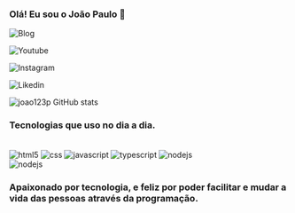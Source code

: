 ### Olá! Eu sou o João Paulo 👋

![Blog](https://img.shields.io/badge/Blogger-FF5722?style=for-the-badge&logo=blogger&logoColor=white)

![Youtube](https://img.shields.io/badge/YouTube-FF0000?style=for-the-badge&logo=youtube&logoColor=white)

![Instagram](https://img.shields.io/badge/Instagram-E4405F?style=for-the-badge&logo=instagram&logoColor=white)

![Likedin](https://img.shields.io/badge/LinkedIn-0077B5?style=for-the-badge&logo=linkedin&logoColor=white)

![joao123p GitHub stats](https://github-readme-stats.vercel.app/api?username=joao123p&show_icons=true&theme=dracula)

### Tecnologias que uso no dia a dia.

<div style="display: inline_block"><br/>
<img align="center" alt="html5" src="https://img.shields.io/badge/HTML5-E34F26?style=for-the-badge&logo=html5&logoColor=white" />
<img align="center" alt="css" src="https://img.shields.io/badge/CSS3-1572B6?style=for-the-badge&logo=css3&logoColor=white" />
<img align="center" alt="javascript" src="https://img.shields.io/badge/JavaScript-F7DF1E?style=for-the-badge&logo=javascript&logoColor=black" />
<img align="center" alt="typescript" src="https://img.shields.io/badge/TypeScript-007ACC?style=for-the-badge&logo=typescript&logoColor=white" />
<img align="center" alt="nodejs" src="https://img.shields.io/badge/Node.js-43853D?style=for-the-badge&logo=node.js&logoColor=white" />
</div>
<img align="center" alt="nodejs" src="https://img.shields.io/badge/React-20232A?style=for-the-badge&logo=react&logoColor=61DAFB" />
</div>

### Apaixonado por tecnologia, e feliz por poder facilitar e mudar a vida das pessoas através da programação.
